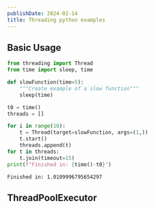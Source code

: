 ```yaml
---
publishDate: 2024-02-14
title: Threading python examples
---
```


## Basic Usage

```python
from threading import Thread
from time import sleep, time

def slowFunction(time=5):
    """Create example of a slow function"""
    sleep(time)

t0 = time()
threads = []

for i in range(10):
    t = Thread(target=slowFunction, args=(1,))
    t.start()
    threads.append(t)
for t in threads:
    t.join(timeout=15)
print(f"Finished in: {time()-t0}")

```

    Finished in: 1.0109996795654297

## ThreadPoolExecutor

```python

```
